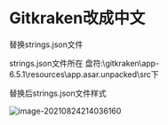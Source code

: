 # Gitkraken改成中文

替换strings.json文件

strings.json文件所在 盘符:\gitkraken\app-6.5.1\resources\app.asar.unpacked\src下

替换后strings.json文件样式

![image-20210824214036160](C:\Users\IC\AppData\Roaming\Typora\typora-user-images\image-20210824214036160.png)


